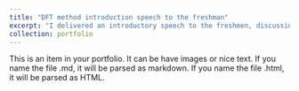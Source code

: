 ```yaml
---
title: "DFT method introduction speech to the freshman"
excerpt: "I delivered an introductory speech to the freshmen, discussing  the Density Functional Theory (DFT) method in the filed of heterogeneous catalysis on September 9th, 2023!<br/><img src='/images/0909.jpg'>"
collection: portfolio
---
```


This is an item in your portfolio. It can be have images or nice text. If you name the file .md, it will be parsed as markdown. If you name the file .html, it will be parsed as HTML. 

